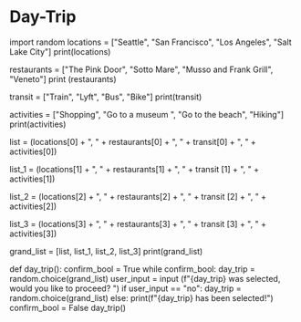 # Day-Trip
import random
locations = ["Seattle", "San Francisco", "Los Angeles", "Salt Lake City"]
print(locations)

restaurants = ["The Pink Door", "Sotto Mare", "Musso and Frank Grill", "Veneto"]
print (restaurants)

transit = ["Train", "Lyft", "Bus", "Bike"]
print(transit)

activities = ["Shopping", "Go to a museum ", "Go to the beach", "Hiking"]
print(activities)


list = (locations[0] + ", " + restaurants[0] + ", " + transit[0] + ", " + activities[0])

list_1 = (locations[1] + ", " + restaurants[1] + ", " + transit [1] + ", " + activities[1])

list_2 = (locations[2] + ", " + restaurants[2] + ", " + transit [2] + ", " + activities[2])

list_3 = (locations[3] + ", " + restaurants[3] + ", " + transit [3] + ", " + activities[3])

grand_list = [list, list_1, list_2, list_3]
print(grand_list)


def day_trip():
    confirm_bool = True
    while confirm_bool:
        day_trip = random.choice(grand_list)
        user_input = input (f"{day_trip} was selected, would you like to proceed? ")
        if user_input == "no":
            day_trip = random.choice(grand_list)
        else:
            print(f"{day_trip} has been selected!")
            confirm_bool = False
day_trip()

